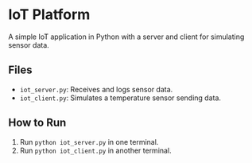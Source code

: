 # IoT Platform
A simple IoT application in Python with a server and client for simulating sensor data.

## Files
- `iot_server.py`: Receives and logs sensor data.
- `iot_client.py`: Simulates a temperature sensor sending data.

## How to Run
1. Run `python iot_server.py` in one terminal.
2. Run `python iot_client.py` in another terminal.
